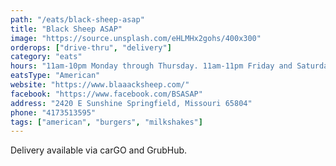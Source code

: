 ```yaml
---
path: "/eats/black-sheep-asap"
title: "Black Sheep ASAP"
image: "https://source.unsplash.com/eHLMHx2gohs/400x300"
orderops: ["drive-thru", "delivery"]
category: "eats"
hours: "11am-10pm Monday through Thursday. 11am-11pm Friday and Saturday. 11am-9pm Sunday"
eatsType: "American"
website: "https://www.blaaacksheep.com/"
facebook: "https://www.facebook.com/BSASAP"
address: "2420 E Sunshine Springfield, Missouri 65804"
phone: "4173513595"
tags: ["american", "burgers", "milkshakes"]
---
```


Delivery available via carGO and GrubHub.
